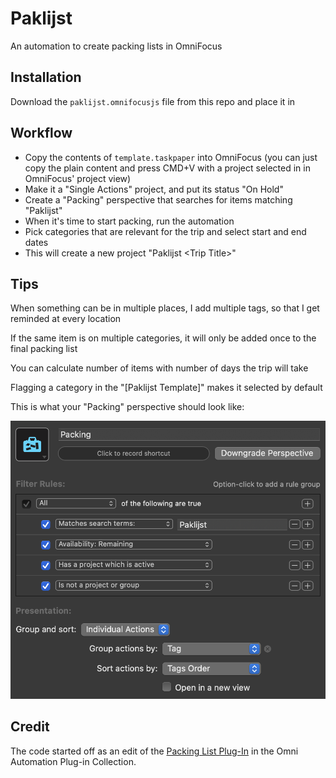 # Paklijst

An automation to create packing lists in OmniFocus

## Installation
Download the `paklijst.omnifocusjs` file from this repo and place it in 

## Workflow
- Copy the contents of `template.taskpaper` into OmniFocus (you can just copy the plain content and press CMD+V with a project selected in in OmniFocus' project view)
- Make it a "Single Actions" project, and put its status "On Hold"
- Create a "Packing" perspective that searches for items matching "Paklijst"
- When it's time to start packing, run the automation
- Pick categories that are relevant for the trip and select start and end dates
- This will create a new project "Paklijst &lt;Trip Title&gt;"


## Tips

When something can be in multiple places, I add multiple tags, so that I get reminded at every location

If the same item is on multiple categories, it will only be added once to the final packing list

You can calculate number of items with number of days the trip will take

Flagging a category in the "[Paklijst Template]" makes it selected by default

This is what your "Packing" perspective should look like:
  
![Packing Perspective](./packing.png)

## Credit

The code started off as an edit of the [Packing List Plug-In](https://omni-automation.com/omnifocus/project.html#OF0100) in the Omni Automation Plug-in Collection. 